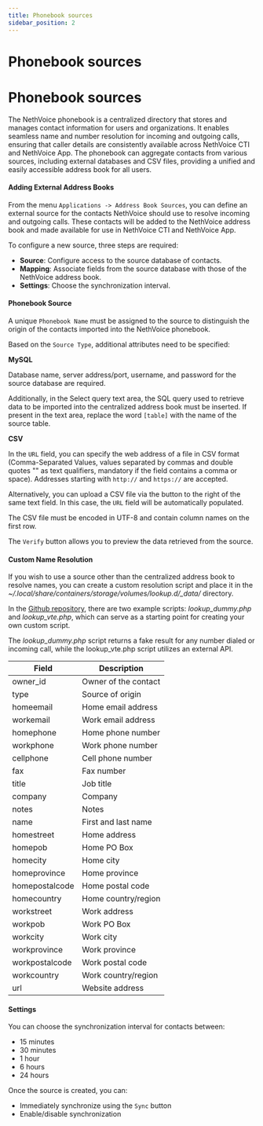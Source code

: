 ```yaml
---
title: Phonebook sources
sidebar_position: 2
---
```


# Phonebook sources

# Phonebook sources

The NethVoice phonebook is a centralized directory that stores and manages contact information for users and organizations. It enables seamless name and number resolution for incoming and outgoing calls, ensuring that caller details are consistently available across NethVoice CTI and NethVoice App. The phonebook can aggregate contacts from various sources, including external databases and CSV files, providing a unified and easily accessible address book for all users.

#### Adding External Address Books

From the menu `Applications -> Address Book Sources`, you can define an external source for the contacts NethVoice should use to resolve incoming and outgoing calls.
These contacts will be added to the NethVoice address book and made available for use in NethVoice CTI and NethVoice App.

To configure a new source, three steps are required:

- **Source**: Configure access to the source database of contacts.
- **Mapping**: Associate fields from the source database with those of the NethVoice address book.
- **Settings**: Choose the synchronization interval.

#### Phonebook Source

A unique `Phonebook Name` must be assigned to the source to distinguish the origin of the contacts imported into the NethVoice phonebook.

Based on the `Source Type`, additional attributes need to be specified:

**MySQL**

Database name, server address/port, username, and password for the source database are required.

Additionally, in the Select query text area, the SQL query used to retrieve data to be imported into the centralized address book must be inserted. If present in the text area, replace the word `[table]` with the name of the source table.

**CSV**

In the `URL` field, you can specify the web address of a file in CSV format (Comma-Separated Values, values separated by commas and double quotes "" as text qualifiers, mandatory if the field contains a comma or space). Addresses starting with `http://` and `https://` are accepted.

Alternatively, you can upload a CSV file via the button to the right of the same text field. In this case, the `URL` field will be automatically populated.

The CSV file must be encoded in UTF-8 and contain column names on the first row.

The `Verify` button allows you to preview the data retrieved from the source.

#### Custom Name Resolution

If you wish to use a source other than the centralized address book to resolve names, you can create a custom resolution script and place it in the *~/.local/share/containers/storage/volumes/lookup.d/\_data/* directory.

In the [Github repository](https://github.com/nethesis/ns8-nethvoice/tree/main/freepbx/usr/src/nethvoice/samples), there are two example scripts: *lookup_dummy.php* and *lookup_vte.php*, which can serve as a starting point for creating your own custom script.

The *lookup_dummy.php* script returns a fake result for any number dialed or incoming call, while the lookup_vte.php script utilizes an external API.

| Field           | Description             |
|-----------------|------------------------|
| owner_id        | Owner of the contact   |
| type            | Source of origin       |
| homeemail       | Home email address     |
| workemail       | Work email address     |
| homephone       | Home phone number      |
| workphone       | Work phone number      |
| cellphone       | Cell phone number      |
| fax             | Fax number             |
| title           | Job title              |
| company         | Company                |
| notes           | Notes                  |
| name            | First and last name    |
| homestreet      | Home address           |
| homepob         | Home PO Box            |
| homecity        | Home city              |
| homeprovince    | Home province          |
| homepostalcode  | Home postal code       |
| homecountry     | Home country/region    |
| workstreet      | Work address           |
| workpob         | Work PO Box            |
| workcity        | Work city              |
| workprovince    | Work province          |
| workpostalcode  | Work postal code       |
| workcountry     | Work country/region    |
| url             | Website address        |

#### Settings

You can choose the synchronization interval for contacts between:

- 15 minutes
- 30 minutes
- 1 hour
- 6 hours
- 24 hours

Once the source is created, you can:

- Immediately synchronize using the `Sync` button
- Enable/disable synchronization

